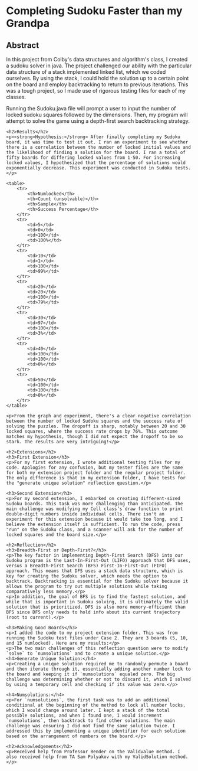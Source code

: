 <!DOCTYPE html>
<html>
<head>
    <title>Sudoku</title>
</head>
<body>
    <h1>Completing Sudoku Faster than my Grandpa</h1>
    <h2>Abstract</h2>
    <p>In this project from Colby's data structures and algorithm's class, I created a sudoku solver in java. The project challenged our ability with the particular data structure of a stack implemented linked list, which we coded ourselves. By using the stack, I could hold the solution up to a certain point on the board and employ backtracking to return to previous iterations. This was a tough project, so I made use of rigorous testing files for each of my classes.
    
  Running the Sudoku.java file will prompt a user to input the number of locked sudoku squares followed by the dimensions. Then, my program will attempt to solve the game using a depth-first search backtracking strategy. 
    </p>
    
    <h2>Results</h2>
    <p><strong>Hypothesis:</strong> After finally completing my Sudoku board, it was time to test it out. I ran an experiment to see whether there is a correlation between the number of locked initial values and the likelihood of finding a solution for the board. I ran a total of fifty boards for differing locked values from 1-50. For increasing locked values, I hypothesized that the percentage of solutions would exponentially decrease. This experiment was conducted in Sudoku tests.</p>
    
    <table>
        <tr>
            <th>Numlocked</th>
            <th>Count (unsolvable)</th>
            <th>Sample</th>
            <th>Success Percentage</th>
        </tr>
        <tr>
            <td>5</td>
            <td>0</td>
            <td>100</td>
            <td>100%</td>
        </tr>
        <tr>
            <td>10</td>
            <td>1</td>
            <td>100</td>
            <td>99%</td>
        </tr>
        <tr>
            <td>20</td>
            <td>20</td>
            <td>100</td>
            <td>79%</td>
        </tr>
        <tr>
            <td>30</td>
            <td>97</td>
            <td>100</td>
            <td>3%</td>
        </tr>
        <tr>
            <td>40</td>
            <td>100</td>
            <td>100</td>
            <td>0%</td>
        </tr>
        <tr>
            <td>50</td>
            <td>100</td>
            <td>100</td>
            <td>0%</td>
        </tr>
    </table>
    
    <p>From the graph and experiment, there's a clear negative correlation between the number of locked Sudoku squares and the success rate of solving the puzzles. The dropoff is sharp, notably between 20 and 30 locked squares, where the success rate drops by 76%. This outcome matches my hypothesis, though I did not expect the dropoff to be so stark. The results are very intriguing!</p>
    
    <h2>Extensions</h2>
    <h3>First Extension</h3>
    <p>For my first extension, I wrote additional testing files for my code. Apologies for any confusion, but my tester files are the same for both my extension project folder and the regular project folder. The only difference is that in my extension folder, I have tests for the "generate unique solution" reflection question.</p>
    
    <h3>Second Extension</h3>
    <p>For my second extension, I embarked on creating different-sized Sudoku boards. This task was more challenging than anticipated. The main challenge was modifying my Cell class’s draw function to print double-digit numbers inside individual cells. There isn't an experiment for this extension because it would take too long, and I believe the extension itself is sufficient. To run the code, press "run" on the Sudoku class, and a scanner will ask for the number of locked squares and the board size.</p>
    
    <h2>Reflection</h2>
    <h3>Breadth-First or Depth-First?</h3>
    <p>The key factor in implementing Depth-First Search (DFS) into our Sudoku program is the Last-In-First-Out (LIFO) approach that DFS uses, versus a Breadth-First Search (BFS) First-In-First-Out (FIFO) approach. This means that DFS uses a stack data structure, which is key for creating the Sudoku solver, which needs the option to backtrack. Backtracking is essential for the Sudoku solver because it allows the program to try out multiple solutions while taking comparatively less memory.</p>
    <p>In addition, the goal of BFS is to find the fastest solution, and while that is important in Sudoku solving, it is ultimately the valid solution that is prioritized. DFS is also more memory-efficient than BFS since DFS only needs to hold info about its current trajectory (root to current).</p>
    
    <h3>Making Good Boards</h3>
    <p>I added the code to my project extension folder. This was from running the Sudoku test files under Case 2. They are 3 boards (5, 10, and 15 numlocked). Here are my results:</p>
    <p>The two main challenges of this reflection question were to modify `solve` to `numsolutions` and to create a unique solution.</p>
    <h4>Generate Unique Solution:</h4>
    <p>Creating a unique solution required me to randomly permute a board and then iterate through it, essentially adding another number lock to the board and keeping it if `numsolutions` equaled zero. The big challenge was determining whether or not to discard it, which I solved by using a temporary cell and checking if its value was zero.</p>
    
    <h4>Numsolutions:</h4>
    <p>For `numsolutions`, the first task was to add an additional conditional at the beginning of the method to lock all number locks, which I would change around later. I kept a stack of the total possible solutions, and when I found one, I would increment `numsolutions`, then backtrack to find other solutions. The main challenge was ensuring I did not find the same solution twice. I addressed this by implementing a unique identifier for each solution based on the arrangement of numbers on the board.</p>
    
    <h2>Acknowledgements</h2>
    <p>Received help from Professor Bender on the Validvalue method. I also received help from TA Sam Polyakov with my ValidSolution method.</p>
</body>
</html>

